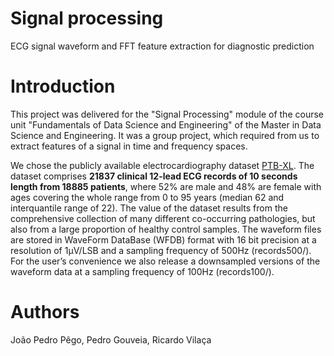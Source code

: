 # Signal processing
ECG signal waveform and FFT feature extraction for diagnostic prediction

# Introduction 
This project was delivered for the "Signal Processing" module of the course unit "Fundamentals of Data Science and Engineering" of the Master in Data Science and Engineering.
It was a group project, which required from us to extract features of a signal in time and frequency spaces. 

We chose the publicly available electrocardiography dataset [PTB-XL](https://physionet.org/content/ptb-xl/1.0.1/). The dataset comprises **21837 clinical 12-lead ECG records of 10 seconds length from 18885 patients**, where 52% are male and 48% are female with ages covering the whole range from 0 to 95 years (median 62 and interquantile range of 22). The value of the dataset results from the comprehensive collection of many different co-occurring pathologies, but also from a large proportion of healthy control samples. The waveform files are stored in WaveForm DataBase (WFDB) format with 16 bit precision at a resolution of 1μV/LSB and a sampling frequency of 500Hz (records500/). For the user’s convenience we also release a downsampled versions of the waveform data at a sampling frequency of 100Hz (records100/).

# Authors
João Pedro Pêgo, Pedro Gouveia, Ricardo Vilaça
